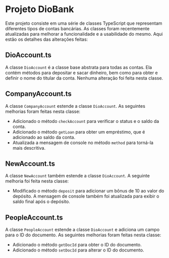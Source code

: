 # Projeto DioBank

Este projeto consiste em uma série de classes TypeScript que representam diferentes tipos de contas bancárias.
As classes foram recentemente atualizadas para melhorar a funcionalidade e a usabilidade do mesmo.
Aqui estão os detalhes das alterações feitas:

## DioAccount.ts

A classe `DioAccount` é a classe base abstrata para todas as contas.
Ela contém métodos para depositar e sacar dinheiro, bem como para obter e definir o nome do titular da conta.
 Nenhuma alteração foi feita nesta classe.

## CompanyAccount.ts

A classe `CompanyAccount` estende a classe `DioAccount`. As seguintes melhorias foram feitas nesta classe:

- Adicionado o método `checkAccount` para verificar o status e o saldo da conta.
- Adicionado o método `getLoan` para obter um empréstimo, que é adicionado ao saldo da conta.
- Atualizada a mensagem de console no método `method` para torná-la mais descritiva.

## NewAccount.ts

A classe `NewAccount` também estende a classe `DioAccount`. A seguinte melhoria foi feita nesta classe:

- Modificado o método `deposit` para adicionar um bônus de 10 ao valor do depósito.
A mensagem de console também foi atualizada para exibir o saldo final após o depósito.

## PeopleAccount.ts

A classe `PeopleAccount` estende a classe `DioAccount` e adiciona um campo para o ID do documento.
As seguintes melhorias foram feitas nesta classe:

- Adicionado o método `getDocId` para obter o ID do documento.
- Adicionado o método `setDocId` para alterar o ID do documento.
#
